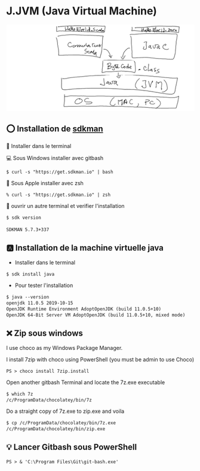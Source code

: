 # J.JVM (Java Virtual Machine)

![image](images/HelloWorld.png)

## :o: Installation de [sdkman](https://sdkman.io)

:round_pushpin: Installer dans le terminal

:computer: Sous Windows installer avec gitbash

```
$ curl -s "https://get.sdkman.io" | bash
```

:apple: Sous Apple installer avec zsh

```
% curl -s "https://get.sdkman.io" | zsh
```

:round_pushpin: ouvrir un autre terminal et verifier l'installation

```
$ sdk version  

SDKMAN 5.7.3+337
```


## :a: Installation de la machine virtuelle java

* Installer dans le terminal

```
$ sdk install java
```

* Pour tester l'installation

```
$ java --version
openjdk 11.0.5 2019-10-15
OpenJDK Runtime Environment AdoptOpenJDK (build 11.0.5+10)
OpenJDK 64-Bit Server VM AdoptOpenJDK (build 11.0.5+10, mixed mode)
```

## :x: Zip sous windows


I use choco as my Windows Package Manager.

I install 7zip with choco using PowerShell (you must be admin to use Choco)

```
PS > choco install 7zip.install
```

Open another gitbash Terminal and locate the 7z.exe executable

```
$ which 7z
/c/ProgramData/chocolatey/bin/7z
```

Do a straight copy of 7z.exe to zip.exe and voila

```
$ cp /c/ProgramData/chocolatey/bin/7z.exe /c/ProgramData/chocolatey/bin/zip.exe
```


## :bulb: Lancer Gitbash sous PowerShell

```
PS > & 'C:\Program Files\Git\git-bash.exe'
```
